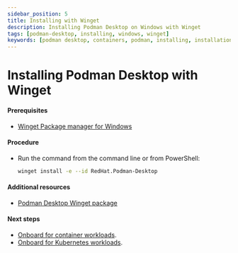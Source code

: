 ```yaml
---
sidebar_position: 5
title: Installing with Winget
description: Installing Podman Desktop on Windows with Winget
tags: [podman-desktop, installing, windows, winget]
keywords: [podman desktop, containers, podman, installing, installation, windows, winget]
---
```


# Installing Podman Desktop with Winget

#### Prerequisites

- [Winget Package manager for Windows](https://aka.ms/getwinget)

#### Procedure

- Run the command from the command line or from PowerShell:

  ```sh
  winget install -e --id RedHat.Podman-Desktop
  ```

#### Additional resources

- [Podman Desktop Winget package](https://winget.run/pkg/RedHat/Podman-Desktop)

#### Next steps

- [Onboard for container workloads](/docs/onboarding-for-containers).
- [Onboard for Kubernetes workloads](/docs/onboarding-for-kubernetes).
